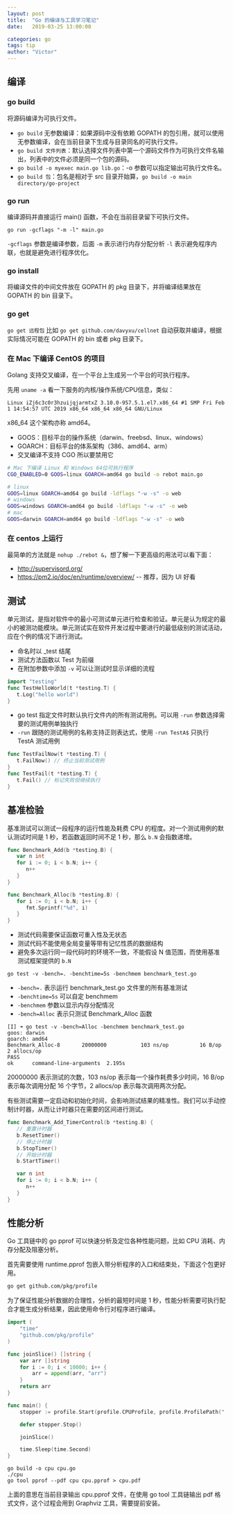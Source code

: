 ```yaml
---
layout: post
title:  "Go 的编译与工具学习笔记"
date:   2019-03-25 13:00:00

categories: go
tags: tip
author: "Victor"
---
```


## 编译

### go build
将源码编译为可执行文件。

* `go build` 无参数编译：如果源码中没有依赖 GOPATH 的包引用，就可以使用无参数编译，会在当前目录下生成与目录同名的可执行文件。
* `go build 文件列表`：默认选择文件列表中第一个源码文件作为可执行文件名输出，列表中的文件必须是同一个包的源码。
* `go build -o myexec main.go lib.go`：-o 参数可以指定输出可执行文件名。
* `go build 包`：包名是相对于 src 目录开始算，`go build -o main directory/go-project`

### go run
编译源码并直接运行 main() 函数，不会在当前目录留下可执行文件。

```
go run -gcflags "-m -l" main.go
```

`-gcflags` 参数是编译参数，后面 `-m` 表示进行内存分配分析 `-l` 表示避免程序内联，也就是避免进行程序优化。

### go install
将编译文件的中间文件放在 GOPATH 的 pkg 目录下，并将编译结果放在 GOPATH 的 bin 目录下。

### go get
`go get 远程包` 比如 `go get github.com/davyxu/cellnet` 自动获取并编译，根据实际情况可能在 GOPATH 的 bin 或者 pkg 目录下。

### 在 Mac 下编译 CentOS 的项目

Golang 支持交叉编译，在一个平台上生成另一个平台的可执行程序。

先用 `uname -a` 看一下服务的内核/操作系统/CPU信息，类似：

```
Linux iZj6c3c0r3hzuijqjarmtxZ 3.10.0-957.5.1.el7.x86_64 #1 SMP Fri Feb 1 14:54:57 UTC 2019 x86_64 x86_64 x86_64 GNU/Linux
```

x86_64 这个架构亦称 amd64。

* GOOS：目标平台的操作系统（darwin、freebsd、linux、windows）
* GOARCH：目标平台的体系架构（386、amd64、arm）
* 交叉编译不支持 CGO 所以要禁用它


```bash
# Mac 下编译 Linux 和 Windows 64位可执行程序
CGO_ENABLED=0 GOOS=linux GOARCH=amd64 go build -o rebot main.go
```

```bash
# linux
GOOS=linux GOARCH=amd64 go build -ldflags "-w -s" -o web
# windows
GOOS=windows GOARCH=amd64 go build -ldflags "-w -s" -o web
# mac
GOOS=darwin GOARCH=amd64 go build -ldflags "-w -s" -o web
```

### 在 centos 上运行

最简单的方法就是 `nohup ./rebot &`，想了解一下更高级的用法可以看下面：

* http://supervisord.org/
* https://pm2.io/doc/en/runtime/overview/ -- 推荐，因为 UI 好看

## 测试

单元测试，是指对软件中的最小可测试单元进行检查和验证。单元是认为规定的最小的被测功能模块。单元测试实在软件开发过程中要进行的最低级别的测试活动，应在个例的情况下进行测试。

* 命名时以 _test 结尾
* 测试方法函数以 Test 为前缀
* 在附加参数中添加 `-v` 可以让测试时显示详细的流程

```go
import "testing"
func TestHelloWorld(t *testing.T) {
   t.Log("hello world")
}
```

* go test 指定文件时默认执行文件内的所有测试用例。可以用 `-run` 参数选择需要的测试用例单独执行
* `-run` 跟随的测试用例的名称支持正则表达式，使用 `-run TestA$` 只执行 TestA 测试用例

```go
func TestFailNow(t *testing.T) {
   t.FailNow() // 终止当前测试用例
}
func TestFail(t *testing.T) {
   t.Fail() // 标记失败但继续执行
}
```

## 基准检验

基准测试可以测试一段程序的运行性能及耗费 CPU 的程度。对一个测试用例的默认测试时间是 1 秒，若函数返回时间不足 1 秒，那么 `b.N` 会指数递增。

```go
func Benchmark_Add(b *testing.B) {
   var n int
   for i := 0; i < b.N; i++ {
      n++
   }
}

func Benchmark_Alloc(b *testing.B) {
   for i := 0; i < b.N; i++ {
      fmt.Sprintf("%d", i)
   }
}
```

* 测试代码需要保证函数可重入性及无状态
* 测试代码不能使用全局变量等带有记忆性质的数据结构
* 避免多次运行同一段代码时的环境不一致，不能假设 N 值范围，而使用基准测试框架提供的 `b.N`

`go test -v -bench=. -benchtime=5s -benchmem benchmark_test.go`

* `-bench=.` 表示运行 benchmark_test.go 文件里的所有基准测试
* `-benchtime=5s` 可以自定 benchmem
* `-benchmem` 参数以显示内存分配情况
* `-bench=Alloc` 表示只测试 Benchmark_Alloc 函数

```
[I] ➜ go test -v -bench=Alloc -benchmem benchmark_test.go
goos: darwin
goarch: amd64
Benchmark_Alloc-8   	20000000	       103 ns/op	      16 B/op	       2 allocs/op
PASS
ok  	command-line-arguments	2.195s
```

20000000 表示测试的次数，103 ns/op 表示每一个操作耗费多少时间，16 B/op 表示每次调用分配 16 个字节，2 allocs/op 表示每次调用两次分配。

有些测试需要一定启动和初始化时间，会影响测试结果的精准性。我们可以手动控制计时器，从而让计时器只在需要的区间进行测试。

```go
func Benchmark_Add_TimerControl(b *testing.B) {
   // 重置计时器
   b.ResetTimer()
   // 停止计时器
   b.StopTimer()
   // 开始计时器
   b.StartTimer()

   var n int
   for i := 0; i < b.N; i++ {
      n++
   }
}
```

## 性能分析

Go 工具链中的 go pprof 可以快速分析及定位各种性能问题，比如 CPU 消耗、内存分配及阻塞分析。

首先需要使用 runtime.pprof 包嵌入带分析程序的入口和结束处，下面这个包更好用。

```bash
go get github.com/pkg/profile
```

为了保证性能分析数据的合理性，分析的最短时间是 1 秒，性能分析需要可执行配合才能生成分析结果，因此使用命令行对程序进行编译。

```go
import (
	"time"
	"github.com/pkg/profile"
)

func joinSlice() []string {
	var arr []string
	for i := 0; i < 10000; i++ {
		arr = append(arr, "arr")
	}
	return arr
}

func main() {
	stopper := profile.Start(profile.CPUProfile, profile.ProfilePath("."))

	defer stopper.Stop()

	joinSlice()

	time.Sleep(time.Second)
}
```

```
go build -o cpu cpu.go
./cpu
go tool pprof --pdf cpu cpu.pprof > cpu.pdf
```

上面的意思在当前目录输出 cpu.pprof 文件，在使用 go tool 工具链输出 pdf 格式文件，这个过程会用到 Graphviz 工具，需要提前安装。

